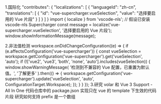 1.国际化
"contributes": {
"localizations": [
{
"languageId": "zh-cn",
"translations": [
{
"id": "vue-supercharger.vueSelection",
"value": "选择要启用的 Vue 片段"
}
]
}
]
}
import { localize } from 'vscode-nls'; // 假设已安装 vscode-nls
Supercharger
const message = localize('vue-supercharger.vueSelection', '选择要启用的 Vue 片段');
window.showInformationMessage(message);

2.非法值检测
workspace.onDidChangeConfiguration((e) => {
if (e.affectsConfiguration('vue-supercharger')) {
const vueSelection = workspace.getConfiguration('vue-supercharger').get<string>('vueSelection', 'auto');
if (!['vue2', 'vue3', 'both', 'none', 'auto'].includes(vueSelection)) {
window.showWarningMessage(
'检测到不兼容的 Vue 配置，已重置为默认值。',
'了解更多'
).then(() => {
workspace.getConfiguration('vue-supercharger').update('vueSelection', 'auto', ConfigurationTarget.Workspace);
});
}
}
}); 3.研究 volar 和 Vue 3 Support - All In One 代码仓库中的 package.json 实现只在 vue 的 template 下生效的代码片段
研究如何支持 prefix 是一个数组
